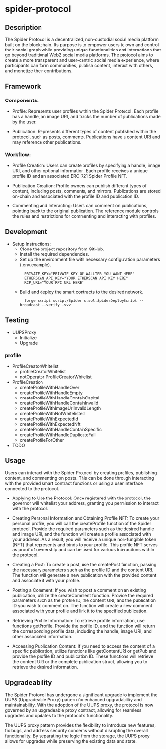 # spider-protocol

## Description

The Spider Protocol is a decentralized, non-custodial social media platform built on the blockchain. Its purpose is to empower users to own and control their social graph while providing unique functionalities and interactions that go beyond traditional Web2 social media platforms. The protocol aims to create a more transparent and user-centric social media experience, where participants can form communities, publish content, interact with others, and monetize their contributions.

## Framework

### Components:
- Profile: Represents user profiles within the Spider Protocol. Each profile has a handle, an image URI, and tracks the number of publications made by the user.

- Publication: Represents different types of content published within the protocol, such as posts, comments. Publications have a content URI and may reference other publications.

### Workflow:
- Profile Creation: Users can create profiles by specifying a handle, image URI, and other optional information. Each profile receives a unique profile ID and an associated ERC-721 Spider Profile NFT.

- Publication Creation: Profile owners can publish different types of content, including posts, comments, and mirrors. Publications are stored on-chain and associated with the profile ID and publication ID.

- Commenting and Interacting: Users can comment on publications, pointing back to the original publication. The reference module controls the rules and restrictions for commenting and interacting with profiles.

## Development

- Setup Instructions:
  - Clone the project repository from GitHub.
  - Install the required dependencies.
  - Set up the environment file with necessary configuration parameters (.env.example).
    ```
      PRIVATE_KEY="PRIVATE KEY OF WALLTER YOU WANT HERE"
      ETHERSCAN_API_KEY="YOUR ETHERSCAN API KEY HERE"
      RCP_URL="YOUR RPC URL HERE"
    ```
  - Build and deploy the smart contracts to the desired network.
    ```
      forge script script/Spider.s.sol:SpiderDeployScript --broadcast --verify -vvv
    ```

## Testing
- UUPSProxy
  - Initialize
  - Upgrade
### profile
- ProfileCreatorWhitelist
  - profileCreatorWhitelist
  - notOperator ProfileCreatorWhitelist
- ProfileCreation
  - createProfileWithHandleOver
  - createProfileWithHandleEmpty
  - createProfileWithHandleContainCapital
  - createProfileWithHandleContainInvalid
  - createProfileWithImageUriInvalidLength
  - createProfileWithNotWhitelisted
  - createProfileWithExpectedId
  - createProfileWithExpectedNft
  - createProfileWithHandleContainSpecific
  - createProfileWithHandleDuplicateFail
  - createProfileForOther
- TODO

## Usage
Users can interact with the Spider Protocol by creating profiles, publishing content, and commenting on posts. This can be done through interacting with the provided smart contract functions or using a user interface connected to the protocol.

- Applying to Use the Protocol: Once registered with the protocol, the governor will whitelist your address, granting you permission to interact with the protocol.

- Creating Personal Information and Obtaining Profile NFT: To create your personal profile, you will call the createProfile function of the Spider protocol. Provide the required parameters such as the desired handle and image URI, and the function will create a profile associated with your address. As a result, you will receive a unique non-fungible token (NFT) that represents and binds to your profile. This profile NFT serves as proof of ownership and can be used for various interactions within the protocol.

- Creating a Post: To create a post, use the createPost function, passing the necessary parameters such as the profile ID and the content URI. The function will generate a new publication with the provided content and associate it with your profile.

- Posting a Comment: If you wish to post a comment on an existing publication, utilize the createComment function. Provide the required parameters such as the profile ID, the content URI, and the publication ID you wish to comment on. The function will create a new comment associated with your profile and link it to the specified publication.

- Retrieving Profile Information: To retrieve profile information, use functions getProfile. Provide the profile ID, and the function will return the corresponding profile data, including the handle, image URI, and other associated information.

- Accessing Publication Content: If you need to access the content of a specific publication, utilize functions like getContentURI or getPub and provide the profile ID and publication ID. These functions will retrieve the content URI or the complete publication struct, allowing you to retrieve the desired information.

## Upgradeability

The Spider Protocol has undergone a significant upgrade to implement the UUPS (Upgradeable Proxy) pattern for enhanced upgradability and maintainability. With the adoption of the UUPS proxy, the protocol is now governed by an upgradeable proxy contract, allowing for seamless upgrades and updates to the protocol's functionality.

The UUPS proxy pattern provides the flexibility to introduce new features, fix bugs, and address security concerns without disrupting the overall functionality. By separating the logic from the storage, the UUPS proxy allows for upgrades while preserving the existing data and state.